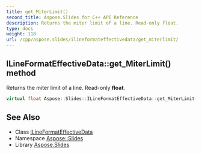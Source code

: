 ```yaml
---
title: get_MiterLimit()
second_title: Aspose.Slides for C++ API Reference
description: Returns the miter limit of a line. Read-only float.
type: docs
weight: 118
url: /cpp/aspose.slides/ilineformateffectivedata/get_miterlimit/
---
```

## ILineFormatEffectiveData::get_MiterLimit() method


Returns the miter limit of a line. Read-only **float**.

```cpp
virtual float Aspose::Slides::ILineFormatEffectiveData::get_MiterLimit()=0
```

## See Also

* Class [ILineFormatEffectiveData](./)
* Namespace [Aspose::Slides](../)
* Library [Aspose.Slides](../../)
